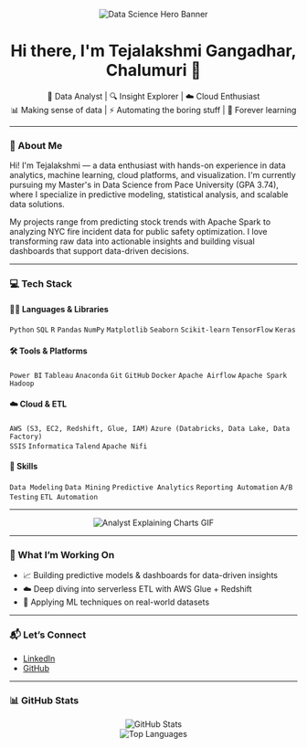 <!-- 🎥 Headstamp: Data Science Banner GIF -->
<p align="center">
  <img src="https://media.giphy.com/media/qgQUggAC3Pfv687qPC/giphy.gif" alt="Data Science Hero Banner" />
</p>

<h1 align="center">Hi there, I'm Tejalakshmi Gangadhar, Chalumuri 👋</h1>

<p align="center">
  💼 Data Analyst | 🔍 Insight Explorer | ☁️ Cloud Enthusiast<br>
  📊 Making sense of data | ⚡ Automating the boring stuff | 🧠 Forever learning
</p>

---

### 📌 About Me

Hi! I'm Tejalakshmi — a data enthusiast with hands-on experience in data analytics, machine learning, cloud platforms, and visualization. I'm currently pursuing my Master's in Data Science from Pace University (GPA 3.74), where I specialize in predictive modeling, statistical analysis, and scalable data solutions.

My projects range from predicting stock trends with Apache Spark to analyzing NYC fire incident data for public safety optimization. I love transforming raw data into actionable insights and building visual dashboards that support data-driven decisions.

---

### 💻 Tech Stack

#### 👨‍💻 Languages & Libraries  
`Python` `SQL` `R` `Pandas` `NumPy` `Matplotlib` `Seaborn` `Scikit-learn` `TensorFlow` `Keras`

#### 🛠 Tools & Platforms  
`Power BI` `Tableau` `Anaconda` `Git` `GitHub` `Docker` `Apache Airflow` `Apache Spark` `Hadoop`

#### ☁️ Cloud & ETL  
`AWS (S3, EC2, Redshift, Glue, IAM)` `Azure (Databricks, Data Lake, Data Factory)`  
`SSIS` `Informatica` `Talend` `Apache Nifi`

#### 🧠 Skills  
`Data Modeling` `Data Mining` `Predictive Analytics` `Reporting Automation` `A/B Testing` `ETL Automation`

---

<!-- 🎥 Mid-section: Analyst Explaining Charts GIF -->
<p align="center">
  <img src="https://media.giphy.com/media/l3vR85PnGsBwu1PFK/giphy.gif" alt="Analyst Explaining Charts GIF" />
</p>

---

### 🚀 What I’m Working On

- 📈 Building predictive models & dashboards for data-driven insights  
- ☁️ Deep diving into serverless ETL with AWS Glue + Redshift  
- 🧪 Applying ML techniques on real-world datasets  

---

### 📬 Let’s Connect

- [LinkedIn](https://www.linkedin.com/in/tejalakshmi-gangadhar-c-a21688193/)
- [GitHub](https://github.com/TejaChalumuri)

---

### 📊 GitHub Stats

<p align="center">
  <img src="https://github-readme-stats.vercel.app/api?username=TejaChalumuri&show_icons=true&theme=default" alt="GitHub Stats" />
  <br>
  <img src="https://github-readme-stats.vercel.app/api/top-langs/?username=TejaChalumuri&layout=compact" alt="Top Languages" />
</p>
